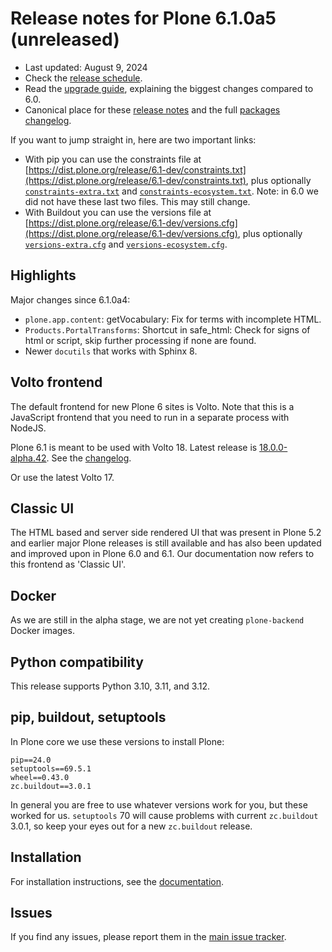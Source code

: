 # Release notes for Plone 6.1.0a5 (unreleased)

* Last updated: August 9, 2024
* Check the [release schedule](https://plone.org/download/release-schedule).
* Read the [upgrade guide](https://6.docs.plone.org/backend/upgrading/version-specific-migration/upgrade-to-61.html), explaining the biggest changes compared to 6.0.
* Canonical place for these [release notes](https://dist.plone.org/release/6.1-dev/RELEASE-NOTES.md) and the full [packages changelog](https://dist.plone.org/release/6.1-dev/changelog.txt).

If you want to jump straight in, here are two important links:

* With pip you can use the constraints file at [https://dist.plone.org/release/6.1-dev/constraints.txt](https://dist.plone.org/release/6.1-dev/constraints.txt), plus optionally [`constraints-extra.txt`](https://dist.plone.org/release/6.1-dev/constraints-extra.txt) and [`constraints-ecosystem.txt`](https://dist.plone.org/release/6.1-dev/constraints-ecosystem.txt).  Note: in 6.0 we did not have these last two files.  This may still change.
* With Buildout you can use the versions file at [https://dist.plone.org/release/6.1-dev/versions.cfg](https://dist.plone.org/release/6.1-dev/versions.cfg), plus optionally [`versions-extra.cfg`](https://dist.plone.org/release/6.1-dev/versions-extra.cfg) and [`versions-ecosystem.cfg`](https://dist.plone.org/release/6.1-dev/versions-ecosystem.cfg).


## Highlights

Major changes since 6.1.0a4:

* `plone.app.content`: getVocabulary: Fix for terms with incomplete HTML.
* `Products.PortalTransforms`: Shortcut in safe_html: Check for signs of html or script, skip further processing if none are found.
* Newer `docutils` that works with Sphinx 8.


## Volto frontend

The default frontend for new Plone 6 sites is Volto.
Note that this is a JavaScript frontend that you need to run in a separate process with NodeJS.

Plone 6.1 is meant to be used with Volto 18.
Latest release is [18.0.0-alpha.42](https://www.npmjs.com/package/@plone/volto/v/18.0.0-alpha.42).  See the [changelog](https://github.com/plone/volto/blob/18.0.0-alpha.42/CHANGELOG.md).

Or use the latest Volto 17.


## Classic UI

The HTML based and server side rendered UI that was present in Plone 5.2 and earlier major Plone releases is still available and has also been updated and improved upon in Plone 6.0 and 6.1.  Our documentation now refers to this frontend as 'Classic UI'.


## Docker

As we are still in the alpha stage, we are not yet creating `plone-backend` Docker images.


## Python compatibility

This release supports Python 3.10, 3.11, and 3.12.


## pip, buildout, setuptools

In Plone core we use these versions to install Plone:

```
pip==24.0
setuptools==69.5.1
wheel==0.43.0
zc.buildout==3.0.1
```

In general you are free to use whatever versions work for you, but these worked for us.
`setuptools` 70 will cause problems with current `zc.buildout` 3.0.1, so keep your eyes out for a new `zc.buildout` release.


## Installation

For installation instructions, see the [documentation](https://6.docs.plone.org/install/index.html).


## Issues

If you find any issues, please report them in the [main issue tracker](https://github.com/plone/Products.CMFPlone/issues).
